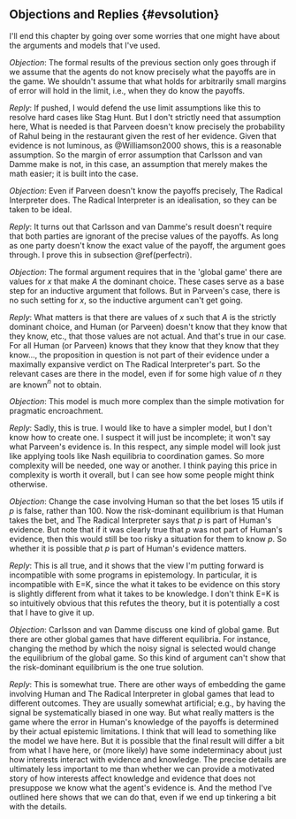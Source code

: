 ## Objections and Replies {#evsolution}

I'll end this chapter by going over some worries that one might have about the arguments and models that I've used.

*Objection*: The formal results of the previous section only goes through if we assume that the agents do not know precisely what the payoffs are in the game. We shouldn't assume that what holds for arbitrarily small margins of error will hold in the limit, i.e., when they do know the payoffs.

*Reply*: If pushed, I would defend the use limit assumptions like this to resolve hard cases like Stag Hunt. But I don't strictly need that assumption here, What is needed is that Parveen doesn't know precisely the probability of Rahul being in the restaurant given the rest of her evidence. Given that evidence is not luminous, as @Williamson2000 shows, this is a reasonable assumption. So the margin of error assumption that Carlsson and van Damme make is not, in this case, an assumption that merely makes the math easier; it is built into the case.

*Objection*: Even if Parveen doesn't know the payoffs precisely, The Radical Interpreter does. The Radical Interpreter is an idealisation, so they can be taken
to be ideal.

*Reply*: It turns out that Carlsson and van Damme's result doesn't require that both parties are ignorant of the precise values of the payoffs. As long as one party doesn't know the exact value of the payoff, the argument goes through. I prove this in subsection \@ref(perfectri).

*Objection*: The formal argument requires that in the 'global game' there are values for $x$ that make $A$ the dominant choice. These cases serve as a base step for an inductive argument that follows. But in Parveen's case, there is no such setting for $x$, so the inductive argument can't get going.

*Reply*: What matters is that there are values of $x$ such that $A$ is the strictly dominant choice, and Human (or Parveen) doesn't know that they know that they know, etc., that those values are not actual. And that's true in our case. For all Human (or Parveen) knows that they know that they know that they know..., the proposition in question is not part of their evidence under a maximally expansive verdict on The Radical Interpreter's part. So the relevant cases are there in the model, even if for some high value of $n$ they are known$^n$ not to obtain.

*Objection*: This model is much more complex than the simple motivation for pragmatic encroachment.

*Reply*: Sadly, this is true. I would like to have a simpler model, but I don't know how to create one. I suspect it will just be incomplete; it won't say what Parveen's evidence is. In this respect, any simple model will look just like applying tools like Nash equilibria to coordination games. So more complexity will be needed, one way or another. I think paying this price in complexity is worth it overall, but I can see how some people might think otherwise.

*Objection*: Change the case involving Human so that the bet loses 15 utils if *p* is false, rather than 100. Now the risk-dominant equilibrium is that Human takes the bet, and The Radical Interpreter says that *p* is part of Human's evidence. But note that if it was clearly true that *p* was not part of Human's evidence, then this would still be too risky a situation for them to know *p*. So whether it is possible that *p* is part of Human's evidence matters.

*Reply*: This is all true, and it shows that the view I'm putting forward is incompatible with some programs in epistemology. In particular, it is incompatible with E=K, since the what it takes to be evidence on this story is slightly different from what it takes to be knowledge. I don't think E=K is so intuitively obvious that this refutes the theory, but it is potentially a cost that I have to give it up.

*Objection*: Carlsson and van Damme discuss one kind of global game. But there are other global games that have different equilibria. For instance, changing the method by which the noisy signal is selected would change the equilibrium of the global game. So this kind of argument can't show that the risk-dominant equilibrium is the one true solution.

*Reply*: This is somewhat true. There are other ways of embedding the game involving Human and The Radical Interpreter in global games that lead to different outcomes. They are usually somewhat artificial; e.g., by having the signal be systematically biased in one way. But what really matters is the game where the error in Human's knowledge of the payoffs is determined by their actual epistemic limitations. I think that will lead to something like the model we have here. But it is possible that the final result will differ a bit from what I have here, or (more likely) have some indeterminacy about just how interests interact with evidence and knowledge. The precise details are ultimately less important to me than whether we can provide a motivated story of how interests affect knowledge and evidence that does not presuppose we know what the agent's evidence is. And the method I've outlined here shows that we can do that, even if we end up tinkering a bit with the details.
